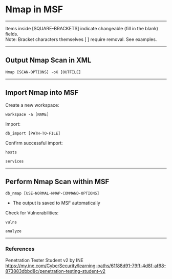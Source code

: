 # Nmap in MSF

***********************************************************************
Items inside [SQUARE-BRACKETS] indicate changeable (fill in the blank) fields.  
Note: Bracket characters themselves [ ] require removal. See examples.
***********************************************************************

## Output Nmap Scan in XML
```
Nmap [SCAN-OPTIONS] -oX [OUTFILE] 
```

***********************************************************************

## Import Nmap into MSF

Create a new workspace:
```
workspace -a [NAME]
```
Import:
```
db_import [PATH-TO-FILE]
```
Confirm successful import:
```
hosts
```
```
services
```

***********************************************************************

## Perform Nmap Scan within MSF

```
db_nmap [USE-NORMAL-NMAP-COMMAND-OPTIONS]
```
* The output is saved to MSF automatically  

Check for Vulnerabilities:
```
vulns
```
```
analyze
```

***********************************************************************

### References
Penetration Tester Student v2 by INE  
https://my.ine.com/CyberSecurity/learning-paths/61f88d91-79ff-4d8f-af68-873883dbbd8c/penetration-testing-student-v2